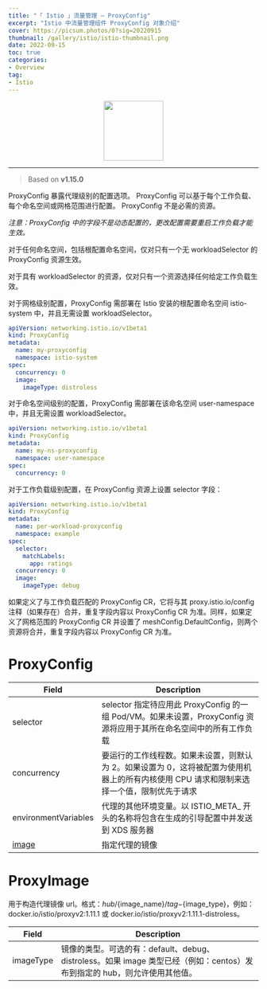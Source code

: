 ```yaml
---
title: "「 Istio 」流量管理 — ProxyConfig"
excerpt: "Istio 中流量管理组件 ProxyConfig 对象介绍"
cover: https://picsum.photos/0?sig=20220915
thumbnail: /gallery/istio/istio-thumbnail.png
date: 2022-09-15
toc: true
categories:
- Overview
tag:
- Istio
---
```


<div align=center><img width="120" style="border: 0px" src="https://landscape.cncf.io/logos/istio.svg"></div>

------

> Based on **v1.15.0**

ProxyConfig 暴露代理级别的配置选项。 ProxyConfig 可以基于每个工作负载、每个命名空间或网格范围进行配置。 ProxyConfig 不是必需的资源。

*注意：ProxyConfig 中的字段不是动态配置的，更改配置需要重启工作负载才能生效。*

对于任何命名空间，包括根配置命名空间，仅对只有一个无 workloadSelector 的 ProxyConfig 资源生效。

对于具有 workloadSelector 的资源，仅对只有一个资源选择任何给定工作负载生效。

对于网格级别配置，ProxyConfig 需部署在 Istio 安装的根配置命名空间 istio-system 中，并且无需设置 workloadSelector。

```yaml
apiVersion: networking.istio.io/v1beta1
kind: ProxyConfig
metadata:
  name: my-proxyconfig
  namespace: istio-system
spec:
  concurrency: 0
  image:
    imageType: distroless
```

对于命名空间级别的配置，ProxyConfig 需部署在该命名空间 user-namespace 中，并且无需设置 workloadSelector。

```yaml
apiVersion: networking.istio.io/v1beta1
kind: ProxyConfig
metadata:
  name: my-ns-proxyconfig
  namespace: user-namespace
spec:
  concurrency: 0
```

对于工作负载级别配置，在 ProxyConfig 资源上设置 selector 字段：

```yaml
apiVersion: networking.istio.io/v1beta1
kind: ProxyConfig
metadata:
  name: per-workload-proxyconfig
  namespace: example
spec:
  selector:
    matchLabels:
      app: ratings
  concurrency: 0
  image:
    imageType: debug
```

如果定义了与工作负载匹配的 ProxyConfig CR，它将与其 proxy.istio.io/config 注释（如果存在）合并，重复字段内容以 ProxyConfig CR 为准。同样，如果定义了网格范围的 ProxyConfig CR 并设置了 meshConfig.DefaultConfig，则两个资源将合并，重复字段内容以 ProxyConfig CR 为准。

# ProxyConfig

| Field                | Description                                                  |
| -------------------- | ------------------------------------------------------------ |
| selector             | selector 指定待应用此 ProxyConfig 的一组 Pod/VM。如果未设置，ProxyConfig 资源将应用于其所在命名空间中的所有工作负载 |
| concurrency          | 要运行的工作线程数。如果未设置，则默认为 2。如果设置为 0，这将被配置为使用机器上的所有内核使用 CPU 请求和限制来选择一个值，限制优先于请求 |
| environmentVariables | 代理的其他环境变量。以 ISTIO_META_ 开头的名称将包含在生成的引导配置中并发送到 XDS 服务器 |
| [image](#ProxyImage) | 指定代理的镜像                                               |

# <a name="ProxyImage">ProxyImage</a>

用于构造代理镜像 url。格式：${hub}/${image_name}/${tag}-${image_type}，例如：docker.io/istio/proxyv2:1.11.1 或 docker.io/istio/proxyv2:1.11.1-distroless。

| Field     | Description                                                  |
| --------- | ------------------------------------------------------------ |
| imageType | 镜像的类型。可选的有：default、debug、distroless。如果 image 类型已经（例如：centos）发布到指定的 hub，则允许使用其他值。 |
